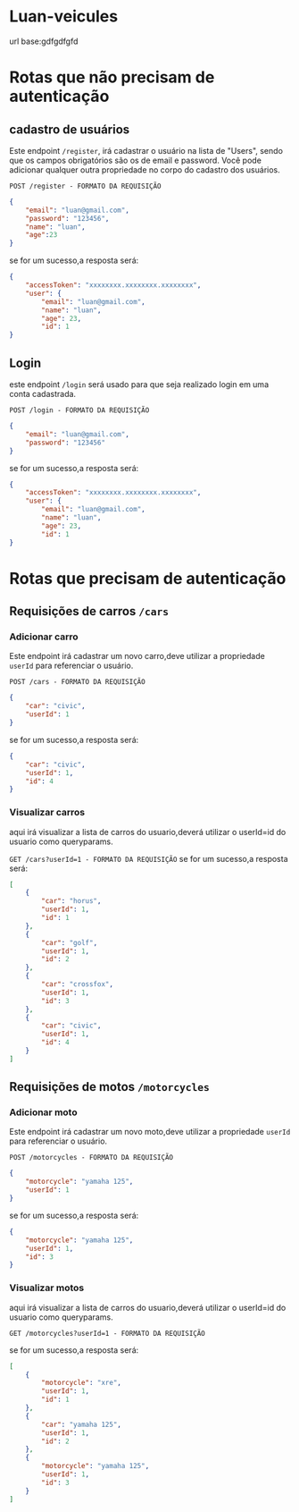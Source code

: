 # Luan-veicules

url base:gdfgdfgfd

# Rotas que não precisam de autenticação

## cadastro de usuários

Este endpoint ``/register``, irá cadastrar o usuário na lista de "Users", sendo que os campos obrigatórios são os de email e password. Você pode adicionar qualquer outra propriedade no corpo do cadastro dos usuários.

`POST /register - FORMATO DA REQUISIÇÃO`
```json
{
    "email": "luan@gmail.com",
	"password": "123456",
	"name": "luan",
	"age":23
}
```

se for um sucesso,a resposta será:

```json
{
    "accessToken": "xxxxxxxx.xxxxxxxx.xxxxxxxx",
	"user": {
		"email": "luan@gmail.com",
		"name": "luan",
		"age": 23,
		"id": 1
}
```

## Login

este endpoint ``/login`` será usado para que seja realizado login em uma conta cadastrada.

`POST /login - FORMATO DA REQUISIÇÃO`
```json
{
    "email": "luan@gmail.com",
	"password": "123456"
}
```

se for um sucesso,a resposta será:

```json
{
    "accessToken": "xxxxxxxx.xxxxxxxx.xxxxxxxx",
	"user": {
		"email": "luan@gmail.com",
		"name": "luan",
		"age": 23,
		"id": 1
}
```

# Rotas que precisam de autenticação

## Requisições de carros  ``/cars``

### Adicionar carro

Este endpoint irá cadastrar um novo carro,deve utilizar a propriedade `userId` para referenciar o usuário.

`POST /cars - FORMATO DA REQUISIÇÃO`
```json
{
    "car": "civic",
	"userId": 1
}
```

se for um sucesso,a resposta será:

```json
{
    "car": "civic",
	"userId": 1,
	"id": 4
}
```

### Visualizar carros

aqui irá visualizar a lista de carros do usuario,deverá utilizar o userId=id do usuario como queryparams.

`GET /cars?userId=1 - FORMATO DA REQUISIÇÃO`
se for um sucesso,a resposta será:

```json
[
	{
		"car": "horus",
		"userId": 1,
		"id": 1
	},
	{
		"car": "golf",
		"userId": 1,
		"id": 2
	},
	{
		"car": "crossfox",
		"userId": 1,
		"id": 3
	},
	{
		"car": "civic",
		"userId": 1,
		"id": 4
	}
]
```

## Requisições de motos  ``/motorcycles``

### Adicionar moto

Este endpoint irá cadastrar um novo moto,deve utilizar a propriedade `userId` para referenciar o usuário.

`POST /motorcycles - FORMATO DA REQUISIÇÃO`
```json
{
    "motorcycle": "yamaha 125",
	"userId": 1
}
```

se for um sucesso,a resposta será:

```json
{
    "motorcycle": "yamaha 125",
	"userId": 1,
	"id": 3
}
```

### Visualizar motos

aqui irá visualizar a lista de carros do usuario,deverá utilizar o userId=id do usuario como queryparams.

`GET /motorcycles?userId=1 - FORMATO DA REQUISIÇÃO`

se for um sucesso,a resposta será:

```json
[
	{
		"motorcycle": "xre",
		"userId": 1,
		"id": 1
	},
	{
		"car": "yamaha 125",
		"userId": 1,
		"id": 2
	},
	{
		"motorcycle": "yamaha 125",
		"userId": 1,
		"id": 3
	}
]
```
